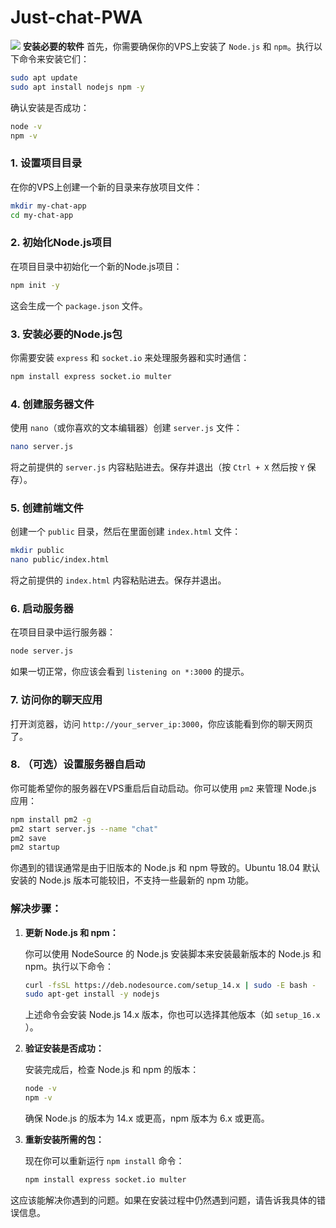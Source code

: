 # Just-chat-PWA

![](./mess.png)
**安装必要的软件**
   首先，你需要确保你的VPS上安装了 `Node.js` 和 `npm`。执行以下命令来安装它们：

   ```bash
   sudo apt update
   sudo apt install nodejs npm -y
   ```

   确认安装是否成功：

   ```bash
   node -v
   npm -v
   ```

### 1. **设置项目目录**
   在你的VPS上创建一个新的目录来存放项目文件：

   ```bash
   mkdir my-chat-app
   cd my-chat-app
   ```

### 2. **初始化Node.js项目**
   在项目目录中初始化一个新的Node.js项目：

   ```bash
   npm init -y
   ```

   这会生成一个 `package.json` 文件。

### 3. **安装必要的Node.js包**
   你需要安装 `express` 和 `socket.io` 来处理服务器和实时通信：

   ```bash
   npm install express socket.io multer
   ```

### 4. **创建服务器文件**
   使用 `nano`（或你喜欢的文本编辑器）创建 `server.js` 文件：

   ```bash
   nano server.js
   ```

   将之前提供的 `server.js` 内容粘贴进去。保存并退出（按 `Ctrl + X` 然后按 `Y` 保存）。

### 5. **创建前端文件**
   创建一个 `public` 目录，然后在里面创建 `index.html` 文件：

   ```bash
   mkdir public
   nano public/index.html
   ```

   将之前提供的 `index.html` 内容粘贴进去。保存并退出。

### 6. **启动服务器**
   在项目目录中运行服务器：

   ```bash
   node server.js
   ```

   如果一切正常，你应该会看到 `listening on *:3000` 的提示。

### 7. **访问你的聊天应用**
   打开浏览器，访问 `http://your_server_ip:3000`，你应该能看到你的聊天网页了。

### 8. **（可选）设置服务器自启动**
   你可能希望你的服务器在VPS重启后自动启动。你可以使用 `pm2` 来管理 Node.js 应用：

   ```bash
npm install pm2 -g
pm2 start server.js --name "chat"
pm2 save
pm2 startup
   ```









你遇到的错误通常是由于旧版本的 Node.js 和 npm 导致的。Ubuntu 18.04 默认安装的 Node.js 版本可能较旧，不支持一些最新的 npm 功能。

### 解决步骤：

1. **更新 Node.js 和 npm：**

   你可以使用 NodeSource 的 Node.js 安装脚本来安装最新版本的 Node.js 和 npm。执行以下命令：

   ```bash
   curl -fsSL https://deb.nodesource.com/setup_14.x | sudo -E bash -
   sudo apt-get install -y nodejs
   ```

   上述命令会安装 Node.js 14.x 版本，你也可以选择其他版本（如 `setup_16.x` ）。

2. **验证安装是否成功：**

   安装完成后，检查 Node.js 和 npm 的版本：

   ```bash
   node -v
   npm -v
   ```

   确保 Node.js 的版本为 14.x 或更高，npm 版本为 6.x 或更高。

3. **重新安装所需的包：**

   现在你可以重新运行 `npm install` 命令：

   ```bash
   npm install express socket.io multer
   ```

这应该能解决你遇到的问题。如果在安装过程中仍然遇到问题，请告诉我具体的错误信息。

